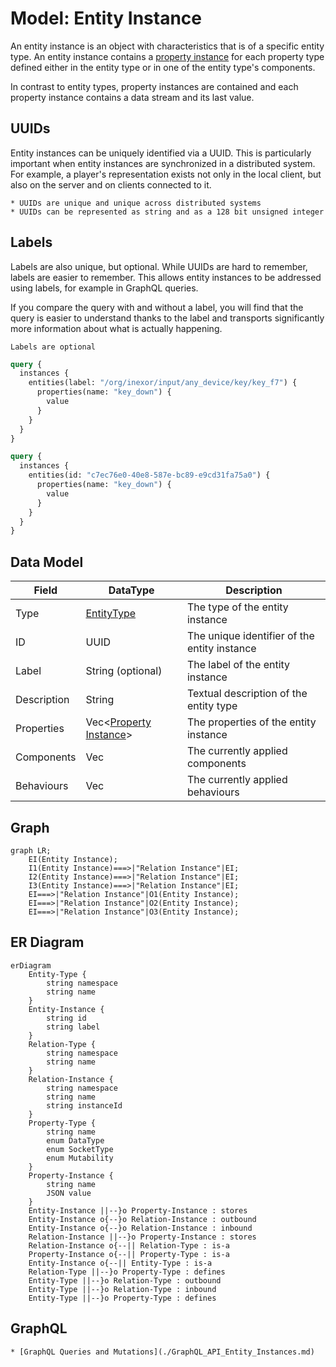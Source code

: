 # Model: Entity Instance

An entity instance is an object with characteristics that is of a specific entity type. An entity instance contains a
[property instance](./Model_Property_Instance.md) for each property type defined either in the entity type or in one of
the entity type's components.

In contrast to entity types, property instances are contained and each property instance contains a data stream and its
last value.

## UUIDs

Entity instances can be uniquely identified via a UUID. This is particularly important when entity instances are
synchronized in a distributed system. For example, a player's representation exists not only in the local client, but
also on the server and on clients connected to it.

```admonish info title="UUIDs"
* UUIDs are unique and unique across distributed systems
* UUIDs can be represented as string and as a 128 bit unsigned integer
```


## Labels

Labels are also unique, but optional. While UUIDs are hard to remember, labels are easier to remember. This allows
entity instances to be addressed using labels, for example in GraphQL queries.

If you compare the query with and without a label, you will find that the query is easier to understand thanks to the
label and transports significantly more information about what is actually happening.

```admonish info
Labels are optional
```

```graphql
query {
  instances {
    entities(label: "/org/inexor/input/any_device/key/key_f7") {
      properties(name: "key_down") {
        value
      }
    }
  }
}
```

```graphql
query {
  instances {
    entities(id: "c7ec76e0-40e8-587e-bc89-e9cd31fa75a0") {
      properties(name: "key_down") {
        value
      }
    }
  }
}
```

## Data Model

| Field       | DataType                                               | Description                                  |
|-------------|--------------------------------------------------------|----------------------------------------------|
| Type        | [EntityType](./Model_Entity_Type.md)                   | The type of the entity instance              |
| ID          | UUID                                                   | The unique identifier of the entity instance |
| Label       | String (optional)                                      | The label of the entity instance             |
| Description | String                                                 | Textual description of the entity type       |
| Properties  | Vec<[Property Instance](./Model_Property_Instance.md)> | The properties of the entity instance        |
| Components  | Vec<String>                                            | The currently applied components             |
| Behaviours  | Vec<String>                                            | The currently applied behaviours             |

## Graph

```mermaid
graph LR;
    EI(Entity Instance);
    I1(Entity Instance)===>|"Relation Instance"|EI;
    I2(Entity Instance)===>|"Relation Instance"|EI;
    I3(Entity Instance)===>|"Relation Instance"|EI;
    EI===>|"Relation Instance"|O1(Entity Instance);
    EI===>|"Relation Instance"|O2(Entity Instance);
    EI===>|"Relation Instance"|O3(Entity Instance);
```

## ER Diagram

```mermaid
erDiagram
    Entity-Type {
        string namespace
        string name
    }
    Entity-Instance {
        string id
        string label
    }
    Relation-Type {
        string namespace
        string name
    }
    Relation-Instance {
        string namespace
        string name
        string instanceId
    }
    Property-Type {
        string name
        enum DataType
        enum SocketType
        enum Mutability
    }
    Property-Instance {
        string name
        JSON value
    }
    Entity-Instance ||--}o Property-Instance : stores
    Entity-Instance o{--}o Relation-Instance : outbound
    Entity-Instance o{--}o Relation-Instance : inbound
    Relation-Instance ||--}o Property-Instance : stores
    Relation-Instance o{--|| Relation-Type : is-a
    Property-Instance o{--|| Property-Type : is-a
    Entity-Instance o{--|| Entity-Type : is-a
    Relation-Type ||--}o Property-Type : defines
    Entity-Type ||--}o Relation-Type : outbound
    Entity-Type ||--}o Relation-Type : inbound
    Entity-Type ||--}o Property-Type : defines
```

## GraphQL

```admonish tip "GraphQL"
* [GraphQL Queries and Mutations](./GraphQL_API_Entity_Instances.md)
```

